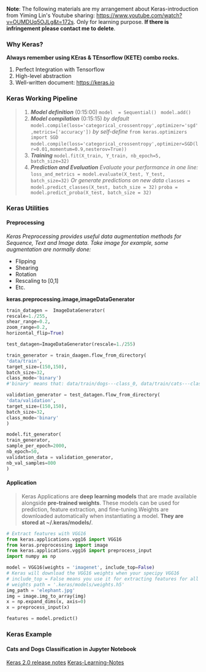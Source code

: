 **Note**: The following materials are my arrangement about Keras-introduction from Yiming Lin's Youtube sharing: https://www.youtube.com/watch?v=OUMDUq5OJLg&t=172s. 
Only for learning purpose. **If there is infringement please contact me to delete**.
### Why Keras? 
 **Always remember using KEras & TEnsorflow (KETE) combo rocks.**
1. Perfect Integration with Tensorflow
2. High-level abstraction
3. Well-written document: https://keras.io

### Keras Working Pipeline

> 1. ***Model definition*** (0:15:00)
> `model  = Sequential() `
> `model.add()`
> 2. ***Model compilation*** (0:15:15)
>*by default*
> `model.compile(loss='categorical_crossentropy',optimizer='sgd',metrics=['accuracy'])`
> *by self-define*
> `from keras.optimizers import SGD`
>`model.compile(loss='categorical_crossentropy',optimizer=SGD(lr=0.01,momentum=0.9,nesterov=True))`
> 3. ***Training*** 
> `model.fit(X_train, Y_train, nb_epoch=5, batch_size=32)`
> 4. ***Prediction and Evaluation***
> *Evaluate your performance in one line:*
> `loss_and_metrics = model.evaluate(X_test, Y_test, batch_size=32)`
> *Or generate predictions on new data*
> `classes = model.predict_classes(X_test, batch_size = 32)`
> `proba = model.predict_proba(X_test, batch_size = 32)`


### Keras Utilities 
#### Preprocessing 

*Keras Preprocessing provides useful data augmentation methods for Sequence, Text and Image data. Take image for example, some augmentation are normally done:*

 - Flipping
 - Shearing
 - Rotation
 - Rescaling to [0,1]
 - Etc.

**keras.preprocessing.image,imageDataGenerator**

```python
train_datagen =  ImageDataGenerator(
rescale=1./255,
shear_range=0.2,
zoom_range=0.2,
horizontal_flip=True)

test_datagen=ImageDataGenerator(rescale=1./255)

train_generator = train_daagen.flow_from_directory(
'data/train',
target_size=(150,150),
batch_size=32,
class_mode='binary') 
#'binary' means that: data/train/dogs---class_0, data/train/cats---class_1

validation_generator = test_datagen.flow_from_directory(
'data/validation',
target_size=(150,150),
batch_size=32,
class_mode='binary'
)

model.fit_generator(
train_generator,
sample_per_epoch=2000,
nb_epoch=50,
validation_data = validation_generator,
nb_val_samples=800
)
```

#### Application

> Keras Applications are **deep learning models** that are made available alongside **pre-trained weights**. These models can be used for prediction, feature extraction, and fine-tuning.Weights are downloaded automatically when instantiating a model. **They are stored at ~/.keras/models/**.

```python
# Extract features with VGG16
from keras.applications.vgg16 import VGG16
from keras.preprocessing import image
from keras.applications.vgg16 import preprocess_input
import numpy as np

model = VGG16(weights = 'imagenet', include_top=False)
# Keras will download the VGG16 weights when your specipy VGG16
# include_top = False means you use it for extracting features for all Convs
# weights path = '.keras/models/weights.h5'
img_path = 'elephant.jpg'
img = image.img_to_array(img)
x = np.expand_dims(x, axis=0)
x = preprocess_input(x)

features = model.predict()

```

### Keras Example
#### Cats and Dogs Classification in Jupyter Notebook
[Keras 2.0 release notes](https://github.com/fchollet/keras/wiki/Keras-2.0-release-notes)
[Keras-Learning-Notes](https://github.com/GuokaiLiu/Keras-Learning_Notes)

